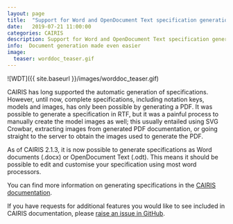 ```yaml
---
layout: page
title:  "Support for Word and OpenDocument Text specification generation"
date:   2019-07-21 11:00:00
categories: CAIRIS
description: Support for Word and OpenDocument Text specification generation
info:  Document generation made even easier
image:
  teaser: worddoc_teaser.gif
---
```


![WDT]({{ site.baseurl }}/images/worddoc_teaser.gif)

CAIRIS has long supported the automatic generation of specifications.  However, until now, complete specifications, including notation keys, models and images, has only been possible by generating a PDF.  It was possible to generate a specification in RTF, but it was a painful process to manually create the model images as well; this usually entailed using SVG Crowbar, extracting images from generated PDF documentation, or going straight to the server to obtain the images used to generate the PDF.

As of CAIRIS 2.1.3, it is now possible to generate specifications as Word documents (.docx) or OpenDocument Text (.odt).  This means it should be possible to edit and customise your specification using most word processors.

You can find more information on generating specifications in the [CAIRIS documentation](https://cairis.readthedocs.io/en/latest/gendoc.html#generating-documentation).

If you have requests for additional features you would like to see included in CAIRIS documentation, please [raise an issue in GitHub](https://github.com/failys/cairis/issues).
